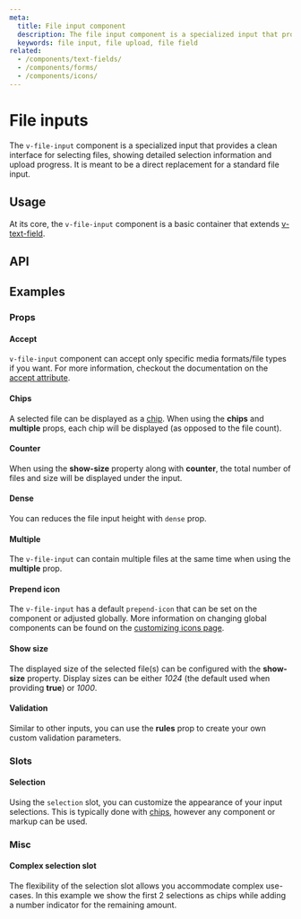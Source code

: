 ```yaml
---
meta:
  title: File input component
  description: The file input component is a specialized input that provides a clean interface for selecting files, showing detailed selection information and upload progress.
  keywords: file input, file upload, file field
related:
  - /components/text-fields/
  - /components/forms/
  - /components/icons/
---
```


# File inputs

The `v-file-input` component is a specialized input that provides a clean interface for selecting files, showing detailed selection information and upload progress. It is meant to be a direct replacement for a standard file input.

<entry-ad />

## Usage

At its core, the `v-file-input` component is a basic container that extends [v-text-field](/components/text-fields).

<usage name="v-file-input" />

## API

<api-inline />

## Examples

### Props

#### Accept

`v-file-input` component can accept only specific media formats/file types if you want. For more information, checkout the documentation on the [accept attribute](https://developer.mozilla.org/en-US/docs/Web/HTML/Element/input/file#accept).

<example file="v-file-input/prop-accept" />

#### Chips

A selected file can be displayed as a [chip](/components/chips). When using the **chips** and **multiple** props, each chip will be displayed (as opposed to the file count).

<example file="v-file-input/prop-chips" />

#### Counter

When using the **show-size** property along with **counter**, the total number of files and size will be displayed under the input.

<example file="v-file-input/prop-counter" />

#### Dense

You can reduces the file input height with `dense` prop.

<example file="v-file-input/prop-dense" />

#### Multiple

The `v-file-input` can contain multiple files at the same time when using the **multiple** prop.

<example file="v-file-input/prop-multiple" />

#### Prepend icon

The `v-file-input` has a default `prepend-icon` that can be set on the component or adjusted globally. More information on changing global components can be found on the [customizing icons page](/features/icon-fonts).

<example file="v-file-input/prop-prepend-icon" />

#### Show size

The displayed size of the selected file(s) can be configured with the **show-size** property. Display sizes can be either _1024_ (the default used when providing **true**) or _1000_.

<example file="v-file-input/prop-show-size" />

#### Validation

Similar to other inputs, you can use the **rules** prop to create your own custom validation parameters.

<example file="v-file-input/prop-validation" />

### Slots

#### Selection

Using the `selection` slot, you can customize the appearance of your input selections. This is typically done with [chips](/components/chips), however any component or markup can be used.

<example file="v-file-input/slot-selection" />

### Misc

#### Complex selection slot

The flexibility of the selection slot allows you accommodate complex use-cases. In this example we show the first 2 selections as chips while adding a number indicator for the remaining amount.

<example file="v-file-input/misc-complex-selection" />

<backmatter />
